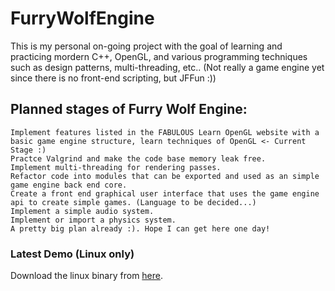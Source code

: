 # FurryWolfEngine
This is my personal on-going project with the goal of learning and practicing mordern C++, OpenGL, and various programming techniques such as design patterns, multi-threading, etc..
(Not really a game engine yet since there is no front-end scripting, but JFFun :))

## Planned stages of Furry Wolf Engine:

    Implement features listed in the FABULOUS Learn OpenGL website with a basic game engine structure, learn techniques of OpenGL <- Current Stage :)
    Practce Valgrind and make the code base memory leak free.
    Implement multi-threading for rendering passes.
    Refactor code into modules that can be exported and used as an simple game engine back end core.
    Create a front end graphical user interface that uses the game engine api to create simple games. (Language to be decided...)
    Implement a simple audio system.
    Implement or import a physics system.
    A pretty big plan already :). Hope I can get here one day!

### Latest Demo (Linux only)
Download the linux binary from [here](https://github.com/Jinming-Zhang/FurryWolfEngine/releases/tag/0.0.1).
